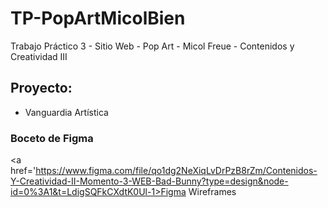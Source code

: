# TP-PopArtMicolBien
Trabajo Práctico 3 - Sitio Web - Pop Art - Micol Freue - Contenidos y Creatividad III
## Proyecto:
- Vanguardia Artística

### Boceto de Figma
<a href='https://www.figma.com/file/qo1dg2NeXiqLvDrPzB8rZm/Contenidos-Y-Creatividad-II-Momento-3-WEB-Bad-Bunny?type=design&node-id=0%3A1&t=LdigSQFkCXdtK0Ul-1>Figma Wireframes</a>
